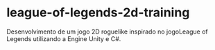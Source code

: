 # league-of-legends-2d-training
Desenvolvimento de um jogo 2D roguelike inspirado no jogoLeague of Legends utilizando a Engine Unity e C#.
